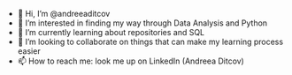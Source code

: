 - 👋 Hi, I’m @andreeaditcov
- 👀 I’m interested in finding my way through Data Analysis and Python
- 🌱 I’m currently learning about repositories and SQL
- 💞️ I’m looking to collaborate on things that can make my learning process easier
- 📫 How to reach me: look me up on LinkedIn (Andreea Ditcov)

<!---
andreeaditcov/andreeaditcov is a ✨ special ✨ repository because its `README.md` (this file) appears on your GitHub profile.
You can click the Preview link to take a look at your changes.
--->
